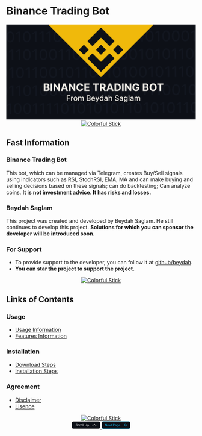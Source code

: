 # Binance Trading Bot

<div style="text-align:center;">
    <a href="#binance-trading-bot">
        <img src="https://raw.githubusercontent.com/beydah/asset/main/banner/binance-trading-bot-upper.png" alt="Colorful Stick">
    </a>
</div>

<div style="text-align:center;">
    <a href="#binance-trading-bot">
        <img src="https://i.imgur.com/waxVImv.png" alt="Colorful Stick">
    </a>
</div>

## Fast Information

### Binance Trading Bot

This bot, which can be managed via Telegram, creates Buy/Sell signals using indicators such as 
RSI, StochRSI, EMA, MA and can make buying and selling decisions based on these signals; can do backtesting; 
Can analyze coins. **It is not investment advice. It has risks and losses.**

### Beydah Saglam

This project was created and developed by Beydah Saglam. He still continues to develop this project. 
**Solutions for which you can sponsor the developer will be introduced soon.**

### For Support

- To provide support to the developer, you can follow it at [github/beydah](https://github.com/beydah).
- **You can star the project to support the project.**

<div style="text-align:center;">
    <a href="#binance-trading-bot">
        <img src="https://i.imgur.com/waxVImv.png" alt="Colorful Stick">
    </a>

</div>

## Links of Contents

### Usage

- [Usage Information](https://github.com/beydah/Binance-Trading-Bot/blob/main/documents/usage.md#usage-information)
- [Features Information](https://github.com/beydah/Binance-Trading-Bot/blob/main/documents/usage.md#features-information)

### Installation

- [Download Steps](https://github.com/beydah/Binance-Trading-Bot/blob/main/documents/installation.md#download-steps)
- [Installation Steps](https://github.com/beydah/Binance-Trading-Bot/blob/main/documents/installation.md#installation-steps)

### Agreement

- [Disclaimer](https://github.com/beydah/Binance-Trading-Bot/blob/main/documents/agreement.md#disclaimer)
- [Lisence](https://github.com/beydah/Binance-Trading-Bot/blob/main/documents/agreement.md#lisence)

<div style="text-align:center;">
    <a href="#binance-trading-bot">
        <img src="https://i.imgur.com/waxVImv.png" alt="Colorful Stick">
    </a>
</div>

<div style="text-align: center;">
    <a href="#binance-trading-bot">
        <img src="https://raw.githubusercontent.com/beydah/asset/main/button/scroll_off.png" style="width: 15%;"  alt="^ Scroll UP ^">
    </a>
    <a href="https://github.com/beydah/Binance-Trading-Bot/blob/main/documents/usage.md">
        <img src="https://raw.githubusercontent.com/beydah/asset/main/button/next_on.png" style="width: 15%;"  alt=">> Continue Reading >>">
    </a>
</div>
